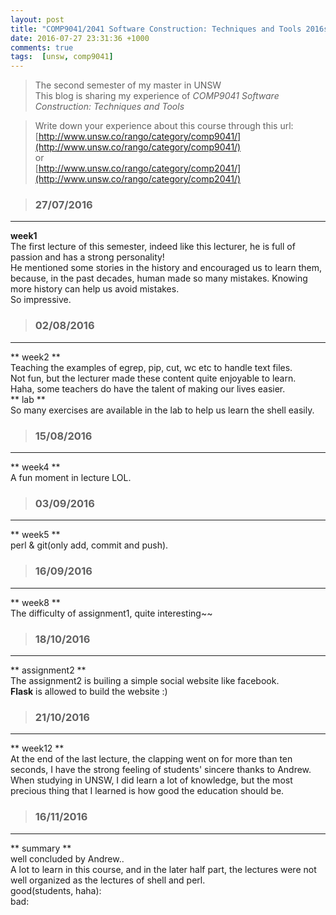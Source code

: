 ```yaml
---
layout: post
title: "COMP9041/2041 Software Construction: Techniques and Tools 2016s2"
date: 2016-07-27 23:31:36 +1000
comments: true
tags:  [unsw, comp9041]
---
```


>The second semester of my master in UNSW         
This blog is sharing my experience of *COMP9041 Software Construction: Techniques and Tools*    

<!--more-->


>Write down your experience about this course through this url:     
[http://www.unsw.co/rango/category/comp9041/](http://www.unsw.co/rango/category/comp9041/)    
or    
[http://www.unsw.co/rango/category/comp2041/](http://www.unsw.co/rango/category/comp2041/)    


>### 27/07/2016 ###
----------
**week1**     
The first lecture of this semester, indeed like this lecturer, he is full of passion and has a strong personality!      
He mentioned some stories in the history and encouraged us to learn them, because, in the past decades, human made so many mistakes. Knowing more history can help us avoid mistakes.      
So impressive.         
 

>### 02/08/2016 ###
----------
** week2 **     
Teaching the examples of egrep, pip, cut, wc etc to handle text files.     
Not fun, but the lecturer made these content quite enjoyable to learn.           
Haha, some teachers do have the talent of making our lives easier.      
<img style="max-height:400px" class="lazy" data-original="/images/blog/160802_9041/dump.png">       
** lab **     
So many exercises are available in the lab to help us learn the shell easily.     
 

>### 15/08/2016 ###
----------
** week4 **     
A fun moment in lecture LOL.     
<img style="max-height:400px" class="lazy" data-original="/images/blog/160802_9041/fun.jpg">    
 

>### 03/09/2016 ###
----------
** week5 **     
perl & git(only add, commit and push).     
<img style="max-height:350px" class="lazy" data-original="/images/blog/160802_9041/lg.png">     
 

>### 16/09/2016 ###
----------
** week8 **     
The difficulty of assignment1, quite interesting~~     
<img style="max-height:400px" class="lazy" data-original="/images/blog/160802_9041/ass1.JPG">     
 

>### 18/10/2016 ###
----------
** assignment2 **     
The assignment2 is builing a simple social website like facebook.       
**Flask** is allowed to build the website :)         
<img style="max-height:400px" class="lazy" data-original="/images/blog/160802_9041/work.png">     
 

>### 21/10/2016 ###
----------
** week12 **     
At the end of the last lecture, the clapping went on for more than ten seconds, I have the strong feeling of students' sincere thanks to Andrew.      
When studying in UNSW, I did learn a lot of knowledge, but the most precious thing that I learned is how good the education should be.     
 

>### 16/11/2016 ###
----------
** summary **     
well concluded by Andrew..     
A lot to learn in this course, and in the later half part, the lectures were not well organized as the lectures of shell and perl.       
good(students, haha):     
<img style="max-height:300px" class="lazy" data-original="/images/blog/160802_9041/good.png">     
bad:     
<img style="max-height:300px" class="lazy" data-original="/images/blog/160802_9041/bad.png">     
 
